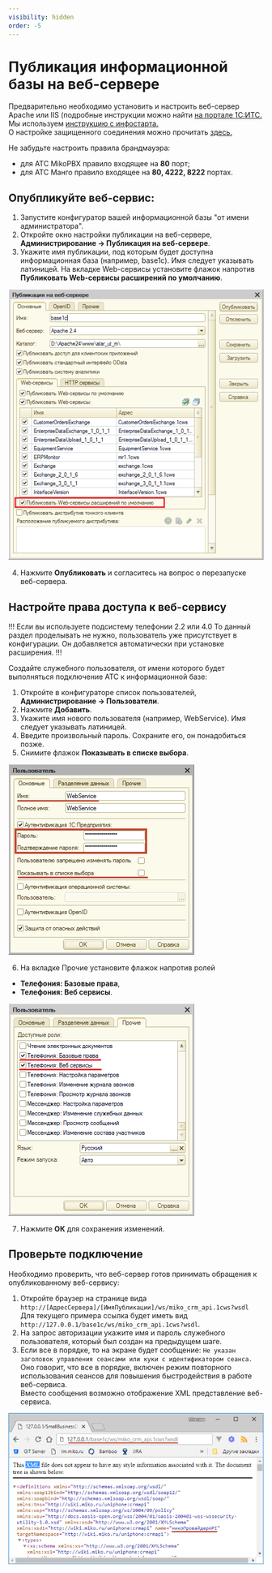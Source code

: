 ```yaml
---
visibility: hidden
order: -5
---
```


# Публикация информационной базы на веб-сервере
Предварительно необходимо установить и настроить веб-сервер Apache или IIS (подробные инструкции можно найти <a href='https://its.1c.ru/db/v8312doc#bookmark:adm:TI000000194' target="_blank">на портале 1C:ИТС.</a> <br> 
Мы используем <a href='https://infostart.ru/public/646384/' target="_blank">инструкцию с инфостарта.</a> <br>
О настройке защищенного соединения можно прочитать <a href='https://its.1c.ru/db/metod8dev/content/5978/hdoc' target="_blank">здесь.</a>

Не забудьте настроить правила брандмауэра:
- для АТС MikoPBX правило входящее на **80** порт;
- для АТС Манго правило входящее на **80, 4222, 8222** портах.

## Опубпликуйте веб-сервис:
1. Запустите конфигуратор вашей информационной базы "от имени администратора".
2. Откройте окно настройки публикации на веб-сервере, **Администрирование → Публикация на веб-сервере**.
3. Укажите имя публикации, под которым будет доступна информационная база (например, base1c). Имя следует указывать латиницей.
На вкладке Web-сервисы установите флажок напротив **Публиковать Web-сервисы расширений по умолчанию**.

<img class="miko-shadow"  
    src="/assets/root-guides/base-publishing/publikacija_bazy.png"
    alt="МИКО: публикация информационной базы"
/> 

4. Нажмите **Опубликовать** и согласитесь на вопрос о перезапуске веб-сервера.

## Настройте права доступа к веб-сервису
!!! Если вы используете подсистему телефонии 2.2 или 4.0 
То данный раздел проделывать не нужно, пользователь уже присутствует в конфигурации. Он добавляется автоматически при установке расширения.
!!!

Создайте служебного пользователя, от имени которого будет выполняться подключение АТС к информационной базе:
1. Откройте в конфигураторе список пользователей, **Администрирование → Пользователи**.
2. Нажмите **Добавить**.
3. Укажите имя нового пользователя (например, WebService). Имя следует указывать латиницей.
4. Введите произвольный пароль. Сохраните его, он понадобиться позже.
5. Снимите флажок **Показывать в списке выбора**.
 
<img class="miko-shadow"  
    src="/assets/root-guides/base-publishing/publ_0.png"
    alt="МИКО: создание служебного пользователя"
/>  

6. На вкладке Прочие установите флажок напротив ролей
- **Телефония: Базовые права**,
- **Телефония: Веб сервисы**.

<img class="miko-shadow"  
    src="/assets/root-guides/base-publishing/publ_1.png"
    alt="МИКО: создание служебного пользователя"
/>  

7. Нажмите **ОК** для сохранения изменений.

## Проверьте подключение
Необходимо проверить, что веб-сервер готов принимать обращения к опубликованному веб-сервису:

1. Откройте браузер на странице вида
`http://[АдресСервера]/[ИмяПубликации]/ws/miko_crm_api.1cws?wsdl`  
Для текущего примера ссылка будет иметь вид `http://127.0.0.1/base1c/ws/miko_crm_api.1cws?wsdl`.  
2. На запрос авторизации укажите имя и пароль служебного пользователя, который был создан на предыдущем шаге.  
3. Если все в порядке, то на экране будет сообщение:
`Не указан заголовок управления сеансами или куки с идентификатором сеанса.`
Оно говорит, что все в порядке, включен режим повторного использования сеансов для повышения быстродействия в работе веб-сервиса.  
Вместо сообщения возможно отображение XML представление веб-сервиса.

<img class="miko-shadow"  
    src="/assets/root-guides/base-publishing/publ_2.png"
    alt="МИКО: проверка работы веб-сервиса"
/> 